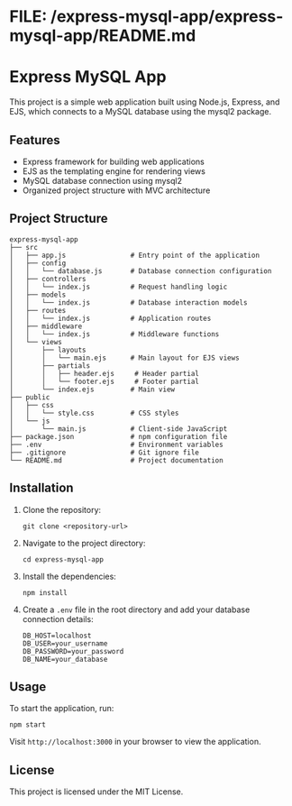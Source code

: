 # FILE: /express-mysql-app/express-mysql-app/README.md

# Express MySQL App

This project is a simple web application built using Node.js, Express, and EJS, which connects to a MySQL database using the mysql2 package.

## Features

- Express framework for building web applications
- EJS as the templating engine for rendering views
- MySQL database connection using mysql2
- Organized project structure with MVC architecture

## Project Structure

```
express-mysql-app
├── src
│   ├── app.js                # Entry point of the application
│   ├── config
│   │   └── database.js       # Database connection configuration
│   ├── controllers
│   │   └── index.js          # Request handling logic
│   ├── models
│   │   └── index.js          # Database interaction models
│   ├── routes
│   │   └── index.js          # Application routes
│   ├── middleware
│   │   └── index.js          # Middleware functions
│   └── views
│       ├── layouts
│       │   └── main.ejs      # Main layout for EJS views
│       ├── partials
│       │   ├── header.ejs     # Header partial
│       │   └── footer.ejs     # Footer partial
│       └── index.ejs         # Main view
├── public
│   ├── css
│   │   └── style.css         # CSS styles
│   └── js
│       └── main.js           # Client-side JavaScript
├── package.json              # npm configuration file
├── .env                      # Environment variables
├── .gitignore                # Git ignore file
└── README.md                 # Project documentation
```

## Installation

1. Clone the repository:
   ```
   git clone <repository-url>
   ```

2. Navigate to the project directory:
   ```
   cd express-mysql-app
   ```

3. Install the dependencies:
   ```
   npm install
   ```

4. Create a `.env` file in the root directory and add your database connection details:
   ```
   DB_HOST=localhost
   DB_USER=your_username
   DB_PASSWORD=your_password
   DB_NAME=your_database
   ```

## Usage

To start the application, run:
```
npm start
```

Visit `http://localhost:3000` in your browser to view the application.

## License

This project is licensed under the MIT License.